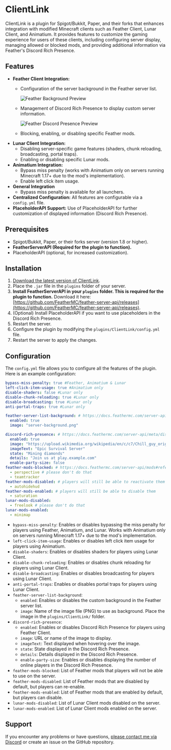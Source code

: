 # ClientLink

ClientLink is a plugin for Spigot/Bukkit, Paper, and their forks that enhances integration with modified Minecraft clients such as Feather Client, Lunar Client, and Animatium. It provides features to customize the gaming experience for users of these clients, including configuring server display, managing allowed or blocked mods, and providing additional information via Feather's Discord Rich Presence.

## Features

*   **Feather Client Integration:**
    *    Configuration of the server background in the Feather server list.
          
          ![Feather Background Preview](https://github.com/user-attachments/assets/7e9eb7d8-8f6f-4f49-ba44-e30a1de6bc9c)
    * Management of Discord Rich Presence to display custom server information.
          
      ![Feather Discord Presence Preview](https://github.com/user-attachments/assets/31d9c08d-373b-4832-aa9f-7284d3ba0fa8)
      
    *   Blocking, enabling, or disabling specific Feather mods.
*   **Lunar Client Integration:**
    *   Disabling server-specific game features (shaders, chunk reloading, broadcasting, portal traps).
    *   Enabling or disabling specific Lunar mods.
*   **Animatium Integration:**
    *   Bypass miss penalty (works with Animatium only on servers running Minecraft 1.17+ due to the mod's implementation).
    *   Enable left click item usage.
*   **General Integration**
    *   Bypass miss penalty is available for all launchers.
*   **Centralized Configuration:** All features are configurable via a `config.yml` file.
*   **PlaceholderAPI Support:** Use of PlaceholderAPI for further customization of displayed information (Discord Rich Presence).

## Prerequisites

*   Spigot/Bukkit, Paper, or their forks server (version 1.8 or higher).
*   **FeatherServerAPI (Required for the plugin to function).**
*   PlaceholderAPI (optional, for increased customization).

## Installation

1.  [Download the latest version of ClientLink](https://github.com/misieur/ClientLink/releases).
2.  Place the `.jar` file in the `plugins` folder of your server.
3.  **Install FeatherServerAPI in your `plugins` folder. This is required for the plugin to function.** Download it here: [https://github.com/FeatherMC/feather-server-api/releases](https://github.com/FeatherMC/feather-server-api/releases).
4.  (Optional) Install PlaceholderAPI if you want to use placeholders in the Discord Rich Presence.
5.  Restart the server.
6.  Configure the plugin by modifying the `plugins/ClientLink/config.yml` file.
7.  Restart the server to apply the changes.

## Configuration

The `config.yml` file allows you to configure all the features of the plugin. Here is an example configuration:

```yaml
bypass-miss-penalty: true #Feather, Animatium & Lunar
left-click-item-usage: true #Animatium only
disable-shaders: false #Lunar only
disable-chunk-reloading: true #Lunar only
disable-broadcasting: true #Lunar only
anti-portal-traps: true #Lunar only

feather-server-list-background: # https://docs.feathermc.com/server-api/meta/server-list-background
  enabled: true
  image: "server-background.png"

discord-rich-presence: # https://docs.feathermc.com/server-api/meta/discord-rich-presence Feather only (Your server must be a part of Lunar Client's ServerMappings to use Rich Presence Module. https://lunarclient.dev/apollo/developers/modules/richpresence)
  enabled: true
  image: "https://upload.wikimedia.org/wikipedia/en/c/c7/Chill_guy_original_artwork.jpg"
  imageText: "Epic Survival Server"
  state: "Mining diamonds"
  details: "Join us at play.example.com"
  enable-party-size: false
feather-mods-blocked: # https://docs.feathermc.com/server-api/mods#reference
  - perspective # please don't do that
  - teamtracker
feather-mods-disabled: # players will still be able to reactivate them
  - autohidehud
feather-mods-enabled: # players will still be able to disable them
  - saturation
lunar-mods-disabled:
  - freelook # please don't do that
lunar-mods-enabled:
  - minimap
```

*   `bypass-miss-penalty`: Enables or disables bypassing the miss penalty for players using Feather, Animatium, and Lunar.  Works with Animatium only on servers running Minecraft 1.17+ due to the mod's implementation.
*   `left-click-item-usage`: Enables or disables left click item usage for players using Animatium.
*   `disable-shaders`: Enables or disables shaders for players using Lunar Client.
*   `disable-chunk-reloading`: Enables or disables chunk reloading for players using Lunar Client.
*   `disable-broadcasting`: Enables or disables broadcasting for players using Lunar Client.
*   `anti-portal-traps`: Enables or disables portal traps for players using Lunar Client.
*   `feather-server-list-background`:
    *   `enabled`: Enables or disables the custom background in the Feather server list.
    *   `image`: Name of the image file (PNG) to use as background. Place the image in the `plugins/ClientLink/` folder.
*   `discord-rich-presence`:
    *   `enabled`: Enables or disables Discord Rich Presence for players using Feather Client.
    *   `image`: URL or name of the image to display.
    *   `imageText`: Text displayed when hovering over the image.
    *   `state`: State displayed in the Discord Rich Presence.
    *   `details`: Details displayed in the Discord Rich Presence.
    *   `enable-party-size`: Enables or disables displaying the number of online players in the Discord Rich Presence.
*   `feather-mods-blocked`: List of Feather mods that players will not be able to use on the server.
*   `feather-mods-disabled`: List of Feather mods that are disabled by default, but players can re-enable.
*   `feather-mods-enabled`: List of Feather mods that are enabled by default, but players can disable.
*   `lunar-mods-disabled`: List of Lunar Client mods disabled on the server.
*   `lunar-mods-enabled`: List of Lunar Client mods enabled on the server.

## Support

If you encounter any problems or have questions, [please contact me via Discord](https://discord.com/users/1012039502287622244) or create an issue on the GitHub repository.
